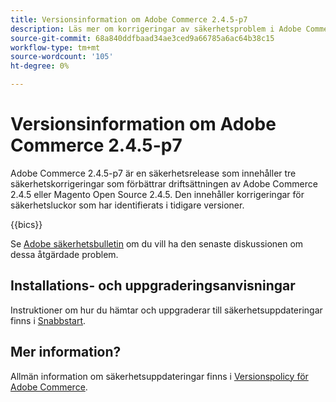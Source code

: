 ```yaml
---
title: Versionsinformation om Adobe Commerce 2.4.5-p7
description: Läs mer om korrigeringar av säkerhetsproblem i Adobe Commerce version 2.4.5-p7.
source-git-commit: 68a840ddfbaad34ae3ced9a66785a6ac64b38c15
workflow-type: tm+mt
source-wordcount: '105'
ht-degree: 0%

---
```



# Versionsinformation om Adobe Commerce 2.4.5-p7

Adobe Commerce 2.4.5-p7 är en säkerhetsrelease som innehåller tre säkerhetskorrigeringar som förbättrar driftsättningen av Adobe Commerce 2.4.5 eller Magento Open Source 2.4.5. Den innehåller korrigeringar för säkerhetsluckor som har identifierats i tidigare versioner.

{{bics}}

Se [Adobe säkerhetsbulletin](https://helpx.adobe.com/security/products/magento/apsb24-18.html) om du vill ha den senaste diskussionen om dessa åtgärdade problem.

## Installations- och uppgraderingsanvisningar

Instruktioner om hur du hämtar och uppgraderar till säkerhetsuppdateringar finns i [Snabbstart](../../../installation/composer.md).

## Mer information?

Allmän information om säkerhetsuppdateringar finns i [Versionspolicy för Adobe Commerce](https://experienceleague.adobe.com/docs/commerce-operations/release/planning/versioning-policy.html?lang=en#security-patch-release).
